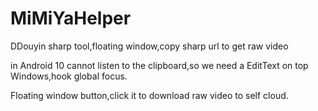# MiMiYaHelper
DDouyin sharp tool,floating window,copy sharp url to get raw video



in Android 10 cannot listen to the clipboard,so we need a EditText on top Windows,hook global focus. 

Floating window button,click it to download raw video to self cloud.
